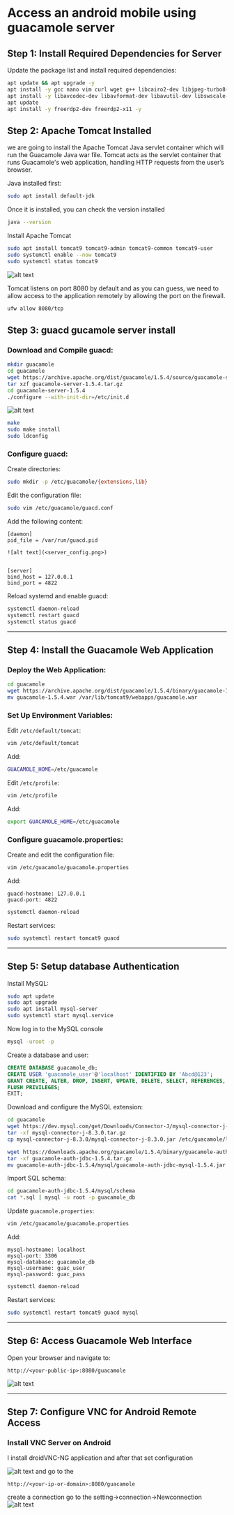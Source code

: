 # Access an android mobile using guacamole server 



## Step 1: Install Required Dependencies for Server 

Update the package list and install required dependencies:

```bash
apt update && apt upgrade -y
apt install -y gcc nano vim curl wget g++ libcairo2-dev libjpeg-turbo8-dev libpng-dev libtool-bin libossp-uuid-dev
apt install -y libavcodec-dev libavformat-dev libavutil-dev libswscale-dev build-essential libpango1.0-dev libssh2-1-dev libvncserver-dev libtelnet-dev libpulse-dev libvorbis-dev libwebp-dev
apt update
apt install -y freerdp2-dev freerdp2-x11 -y 
```


## Step 2: Apache Tomcat Installed 

we are going to install the Apache Tomcat Java servlet container which will run the Guacamole Java war file. Tomcat acts as the servlet container that runs Guacamole's web application, handling HTTP requests from the user’s browser. 

Java installed first: 
```bash
sudo apt install default-jdk 
``` 
Once it is installed, you can check the version installed 
```bash
java --version 
``` 
Install Apache Tomcat 
```bash
sudo apt install tomcat9 tomcat9-admin tomcat9-common tomcat9-user 
sudo systemctl enable --now tomcat9 
sudo systemctl status tomcat9 
```
![alt text](<tomcat_status.png>)

Tomcat listens on port 8080 by default and as you can guess, we need to allow access to the application remotely by allowing the port on the firewall. 
```bash
ufw allow 8080/tcp
``` 

## Step 3: guacd gucamole server  install 

### Download and Compile guacd:
```bash
mkdir guacamole
cd guacamole
wget https://archive.apache.org/dist/guacamole/1.5.4/source/guacamole-server-1.5.4.tar.gz
tar xzf guacamole-server-1.5.4.tar.gz
cd guacamole-server-1.5.4
./configure --with-init-dir=/etc/init.d
```
![alt text](<configure.png>)
```bash
make
sudo make install
sudo ldconfig
```

### Configure guacd:

Create directories:
```bash
sudo mkdir -p /etc/guacamole/{extensions,lib}
```

Edit the configuration file:
```bash
sudo vim /etc/guacamole/guacd.conf
```

Add the following content:
```
[daemon]
pid_file = /var/run/guacd.pid

![alt text](<server_config.png>)


[server]
bind_host = 127.0.0.1
bind_port = 4822
```


Reload systemd and enable guacd:
```bash
systemctl daemon-reload
systemctl restart guacd
systemctl status guacd
```

---

## Step 4: Install the Guacamole Web Application

### Deploy the Web Application:
```bash
cd guacamole
wget https://archive.apache.org/dist/guacamole/1.5.4/binary/guacamole-1.5.4.war
mv guacamole-1.5.4.war /var/lib/tomcat9/webapps/guacamole.war
```

### Set Up Environment Variables:
Edit `/etc/default/tomcat`:
```bash
vim /etc/default/tomcat
```
Add:
```bash
GUACAMOLE_HOME=/etc/guacamole
```

Edit `/etc/profile`:
```bash
vim /etc/profile
```
Add:
```bash
export GUACAMOLE_HOME=/etc/guacamole
```

### Configure guacamole.properties:
Create and edit the configuration file:
```bash
vim /etc/guacamole/guacamole.properties
```
Add:
```
guacd-hostname: 127.0.0.1
guacd-port: 4822
```

```bash
systemctl daemon-reload
```

Restart services:
```bash
sudo systemctl restart tomcat9 guacd
```

---

## Step 5: Setup database Authentication

Install MySQL:
```bash
sudo apt update
sudo apt upgrade
sudo apt install mysql-server
sudo systemctl start mysql.service
```
Now log in to the MySQL console
 ```bash
mysql -uroot -p
 ```

Create a database and user:
```sql
CREATE DATABASE guacamole_db;
CREATE USER 'guacamole_user'@'localhost' IDENTIFIED BY 'Abcd@123';
GRANT CREATE, ALTER, DROP, INSERT, UPDATE, DELETE, SELECT, REFERENCES, RELOAD on *.* TO 'guacamole_user'@'localhost' WITH GRANT OPTION;
FLUSH PRIVILEGES;
EXIT;
```

Download and configure the MySQL extension:
```bash
cd guacamole
wget https://dev.mysql.com/get/Downloads/Connector-J/mysql-connector-j-8.3.0.tar.gz
tar -xf mysql-connector-j-8.3.0.tar.gz
cp mysql-connector-j-8.3.0/mysql-connector-j-8.3.0.jar /etc/guacamole/lib/

wget https://downloads.apache.org/guacamole/1.5.4/binary/guacamole-auth-jdbc-1.5.4.tar.gz
tar -xf guacamole-auth-jdbc-1.5.4.tar.gz
mv guacamole-auth-jdbc-1.5.4/mysql/guacamole-auth-jdbc-mysql-1.5.4.jar /etc/guacamole/extensions/
```

Import SQL schema:
```bash
cd guacamole-auth-jdbc-1.5.4/mysql/schema
cat *.sql | mysql -u root -p guacamole_db
```

Update `guacamole.properties`:
```bash
vim /etc/guacamole/guacamole.properties
```
Add:
```
mysql-hostname: localhost
mysql-port: 3306
mysql-database: guacamole_db
mysql-username: guac_user
mysql-password: guac_pass
```
```bash
systemctl daemon-reload
```

Restart services:
```bash
sudo systemctl restart tomcat9 guacd mysql
```

---

## Step 6: Access Guacamole Web Interface

Open your browser and navigate to:
```
http://<your-public-ip>:8080/guacamole
```
![alt text](<WhatsApp Image 2024-12-26 at 15.31.41.jpeg>)


---

## Step 7: Configure VNC for Android Remote Access

### Install VNC Server on Android
I install droidVNC-NG application  and after that set configuration 

![alt text](<droidVNC-NG.jpeg>)
 and go to the 
 
 ```
http://<your-ip-or-domain>:8080/guacamole
```
create a connection go to the setting->connection->Newconnection
![alt text](<new_connection.jpeg>)


